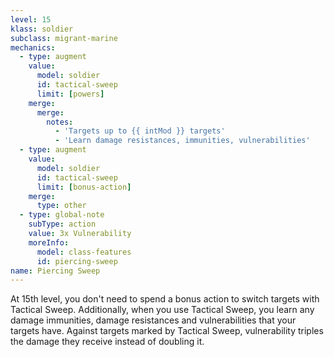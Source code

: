 ```yaml
---
level: 15
klass: soldier
subclass: migrant-marine
mechanics:
  - type: augment
    value:
      model: soldier
      id: tactical-sweep
      limit: [powers]
    merge:
      merge:
        notes:
          - 'Targets up to {{ intMod }} targets'
          - 'Learn damage resistances, immunities, vulnerabilities'
  - type: augment
    value:
      model: soldier
      id: tactical-sweep
      limit: [bonus-action]
    merge:
      type: other
  - type: global-note
    subType: action
    value: 3x Vulnerability
    moreInfo:
      model: class-features
      id: piercing-sweep
name: Piercing Sweep
---
```

At 15th level, you don't need to spend a bonus action to switch targets with Tactical Sweep. Additionally, when you use
Tactical Sweep, you learn any damage immunities, damage resistances and vulnerabilities that your targets have.
Against targets marked by Tactical Sweep, vulnerability triples the damage they receive instead of doubling it.
